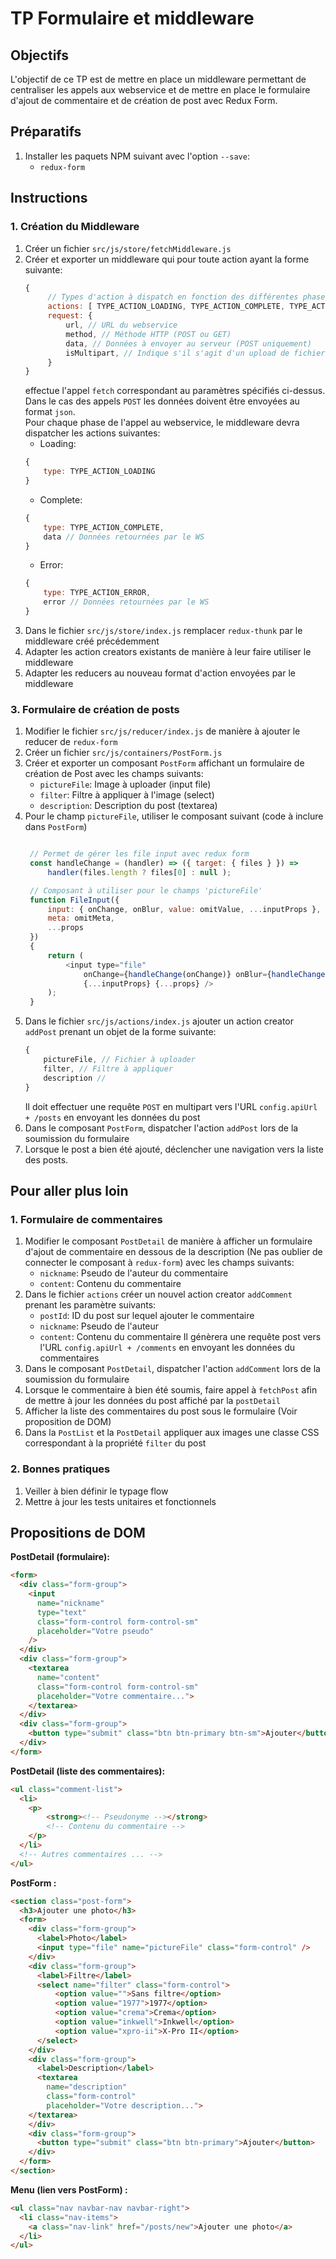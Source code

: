 # TP Formulaire et middleware

## Objectifs

L'objectif de ce TP est de mettre en place un middleware permettant de centraliser les appels aux webservice et de mettre en place le formulaire d'ajout de commentaire et de création de post avec Redux Form.

## Préparatifs

1. Installer les paquets NPM suivant avec l'option `--save`:
   - `redux-form`

## Instructions

### 1. Création du Middleware

1. Créer un fichier `src/js/store/fetchMiddleware.js`
2. Créer et exporter un middleware qui pour toute action ayant la forme suivante:
   ```js
   {
        // Types d'action à dispatch en fonction des différentes phases
        actions: [ TYPE_ACTION_LOADING, TYPE_ACTION_COMPLETE, TYPE_ACTION_ERROR ]
        request: {
            url, // URL du webservice
            method, // Méthode HTTP (POST ou GET)
            data, // Données à envoyer au serveur (POST uniquement)
            isMultipart, // Indique s'il s'agit d'un upload de fichier
        }
   }
   ```
   effectue l'appel `fetch` correspondant au paramètres spécifiés ci-dessus.<br />
   Dans le cas des appels `POST` les données doivent être envoyées au format `json`.<br />
   Pour chaque phase de l'appel au webservice, le middleware devra dispatcher les actions suivantes:
    - Loading:
    ```js
    {
        type: TYPE_ACTION_LOADING
    }
    ```
    - Complete:
    ```js
    {
        type: TYPE_ACTION_COMPLETE,
        data // Données retournées par le WS
    }
    ```
    - Error:
    ```js
    {
        type: TYPE_ACTION_ERROR,
        error // Données retournées par le WS
    }
    ```
3. Dans le fichier `src/js/store/index.js` remplacer `redux-thunk` par le middleware créé précédemment
4. Adapter les action creators existants de manière à leur faire utiliser le middleware
5. Adapter les reducers au nouveau format d'action envoyées par le middleware

### 3. Formulaire de création de posts

1.  Modifier le fichier `src/js/reducer/index.js` de manière à ajouter le reducer de `redux-form`
2. Créer un fichier `src/js/containers/PostForm.js`
3. Créer et exporter un composant `PostForm` affichant un formulaire de création de Post avec les champs suivants:
    - `pictureFile`: Image à uploader (input file)
    - `filter`: Filtre à appliquer à l'image (select)
    - `description`: Description du post (textarea)
4. Pour le champ `pictureFile`, utiliser le composant suivant (code à inclure dans `PostForm`)
   ```js
   
    // Permet de gérer les file input avec redux form
    const handleChange = (handler) => ({ target: { files } }) =>
        handler(files.length ? files[0] : null );

    // Composant à utiliser pour le champs 'pictureFile'
    function FileInput({
        input: { onChange, onBlur, value: omitValue, ...inputProps },
        meta: omitMeta,
        ...props
    })
    {
        return (
            <input type="file"
                onChange={handleChange(onChange)} onBlur={handleChange(onBlur)}
                {...inputProps} {...props} />
        );
    }
   ```
5. Dans le fichier `src/js/actions/index.js` ajouter un action creator `addPost` prenant un objet de la forme suivante:
   ```js
   {
       pictureFile, // Fichier à uploader
       filter, // Filtre à appliquer
       description //
   }
   ```
   Il doit effectuer une requête `POST` en multipart vers l'URL `config.apiUrl + /posts` en envoyant les données du post
6. Dans le composant `PostForm`, dispatcher l'action `addPost` lors de la soumission du formulaire
7. Lorsque le post a bien été ajouté, déclencher une navigation vers la liste des posts.


## Pour aller plus loin

### 1. Formulaire de commentaires

1.  Modifier le composant `PostDetail` de manière à afficher un formulaire d'ajout de commentaire en dessous de la description (Ne pas oublier de connecter le composant à `redux-form`) avec les champs suivants:
    - `nickname`: Pseudo de l'auteur du commentaire
    - `content`: Contenu du commentaire
2.  Dans le fichier `actions` créer un nouvel action creator `addComment` prenant les paramètre suivants:
    - `postId`: ID du post sur lequel ajouter le commentaire
    - `nickname`: Pseudo de l'auteur
    - `content`: Contenu du commentaire
  Il génèrera une requête post vers l'URL `config.apiUrl + /comments` en envoyant les données du commentaires
3. Dans le composant `PostDetail`, dispatcher l'action `addComment` lors de la soumission du formulaire
4. Lorsque le commentaire à bien été soumis, faire appel à `fetchPost` afin de mettre à jour les données du post affiché par la `postDetail`
5. Afficher la liste des commentaires du post sous le formulaire (Voir proposition de DOM)
6. Dans la `PostList` et la `PostDetail` appliquer aux images une classe CSS correspondant à la propriété `filter` du post 

### 2. Bonnes pratiques

1. Veiller à bien définir le typage flow
2. Mettre à jour les tests unitaires et fonctionnels

## Propositions de DOM

**PostDetail (formulaire):**

```html
<form>
  <div class="form-group">
    <input
      name="nickname"
      type="text"
      class="form-control form-control-sm"
      placeholder="Votre pseudo"
    />
  </div>
  <div class="form-group">
    <textarea
      name="content"
      class="form-control form-control-sm"
      placeholder="Votre commentaire...">
    </textarea>
  </div>
  <div class="form-group">
    <button type="submit" class="btn btn-primary btn-sm">Ajouter</button>
  </div>
</form>
```

**PostDetail (liste des commentaires):**

```html
<ul class="comment-list">
  <li>
    <p>
        <strong><!-- Pseudonyme --></strong>
        <!-- Contenu du commentaire -->
    </p>
  </li>
  <!-- Autres commentaires ... -->
</ul>
```

**PostForm :**

```html
<section class="post-form">
  <h3>Ajouter une photo</h3>
  <form>
    <div class="form-group">
      <label>Photo</label>
      <input type="file" name="pictureFile" class="form-control" />
    </div>
    <div class="form-group">
      <label>Filtre</label>
      <select name="filter" class="form-control">
          <option value="">Sans filtre</option>
          <option value="1977">1977</option>
          <option value="crema">Crema</option>
          <option value="inkwell">Inkwell</option>
          <option value="xpro-ii">X-Pro II</option>
      </select>
    </div>
    <div class="form-group">
      <label>Description</label>
      <textarea
        name="description"
        class="form-control"
        placeholder="Votre description...">
    </textarea>
    </div>
    <div class="form-group">
      <button type="submit" class="btn btn-primary">Ajouter</button>
    </div>
  </form>
</section>
```

**Menu (lien vers PostForm) :**

```html
<ul class="nav navbar-nav navbar-right">
  <li class="nav-items">
    <a class="nav-link" href="/posts/new">Ajouter une photo</a>
  </li>
</ul>
```